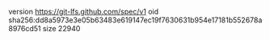 version https://git-lfs.github.com/spec/v1
oid sha256:dd8a5973e3e05b63483e619147ec19f7630631b954e17181b552678a8976cd51
size 22940
